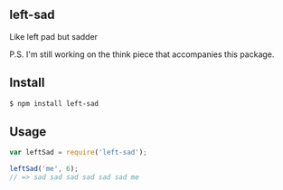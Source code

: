 ## left-sad

Like left pad but sadder

P.S. I'm still working on the think piece that accompanies this package.

## Install

```bash
$ npm install left-sad
```

## Usage

```js
var leftSad = require('left-sad');

leftSad('me', 6);
// => sad sad sad sad sad sad me
```

